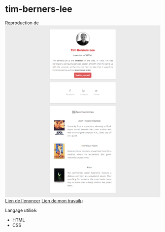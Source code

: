 # tim-berners-lee
Reproduction de ![img](img/goal-css.png)
[Lien de l'enoncer](https://github.com/becodeorg/LIE-Jepsen-6/blob/master/01-the-field/04-html-css/01-fundamentals/06-tim-berners-lee.md)
[Lien de mon travail]()µ

Langage utilisé:
* HTML
* CSS